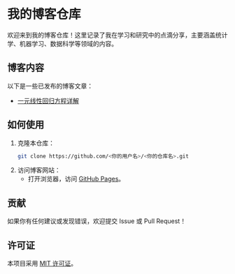 # 我的博客仓库

欢迎来到我的博客仓库！这里记录了我在学习和研究中的点滴分享，主要涵盖统计学、机器学习、数据科学等领域的内容。

## 博客内容

以下是一些已发布的博客文章：
- [一元线性回归方程详解](_posts/2023-10-01-linear-regression.md)

## 如何使用

1. 克隆本仓库：
   ```bash
   git clone https://github.com/<你的用户名>/<你的仓库名>.git
   ```
2. 访问博客网站：
   - 打开浏览器，访问 [GitHub Pages](https://masterlyj.github.io/-.github.io/)。

## 贡献

如果你有任何建议或发现错误，欢迎提交 Issue 或 Pull Request！

## 许可证

本项目采用 [MIT 许可证](LICENSE)。
